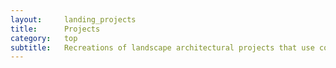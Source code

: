 ```yaml
---
layout:     landing_projects
title:      Projects
category:   top
subtitle:   Recreations of landscape architectural projects that use computational methods.
---
```


